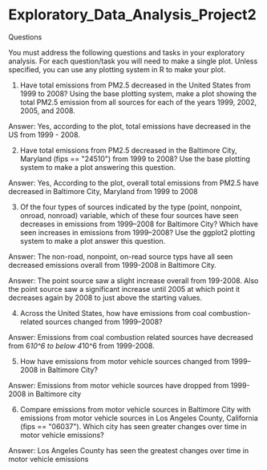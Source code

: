 # Exploratory_Data_Analysis_Project2

Questions

You must address the following questions and tasks in your exploratory analysis. For each question/task you will need to make a single plot. Unless specified, you can use any plotting system in R to make your plot.

1. Have total emissions from PM2.5 decreased in the United States from 1999 to 2008? Using the base plotting system, make a plot showing the total PM2.5 emission from all sources for each of the years 1999, 2002, 2005, and 2008.
  
Answer: Yes, according to the plot, total emissions have decreased in the US from 1999 - 2008.


2. Have total emissions from PM2.5 decreased in the Baltimore City, Maryland (fips == "24510") from 1999 to 2008? Use the base plotting system to make a plot answering this question.

Answer: Yes, According to the plot, overall total emissions from PM2.5 have decreased in Baltimore City, Maryland from 1999 to 2008

3. Of the four types of sources indicated by the type (point, nonpoint, onroad, nonroad) variable, which of these four sources have seen decreases in emissions from 1999–2008 for Baltimore City? Which have seen increases in emissions from 1999–2008? Use the ggplot2 plotting system to make a plot answer this question.

Answer: The non-road, nonpoint, on-read source typs have all seen decreased emissions overall from 1999-2008 in Baltimore City.

Answer: The point source saw a slight increase overall from 199-2008. Also the point source saw a significant increase until 2005 at which point it decreases again by 2008 to just above the starting values.

4. Across the United States, how have emissions from coal combustion-related sources changed from 1999–2008?

Answer: Emissions from coal combustion related sources have decreased from 6*10^6 to below 4*10^6 from 1999-2008.

5. How have emissions from motor vehicle sources changed from 1999–2008 in Baltimore City?

Answer: Emissions from motor vehicle sources have dropped from 1999-2008 in Baltimore city

6. Compare emissions from motor vehicle sources in Baltimore City with emissions from motor vehicle sources in Los Angeles County, California (fips == "06037"). Which city has seen greater changes over time in motor vehicle emissions?

Answer: Los Angeles County has seen the greatest changes over time in motor vehicle emissions
